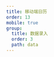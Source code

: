 ```yaml
---
title: 移动端日历
order: 13
mobile: true
group:
  title: 数据录入
  order: 3
  path: data
---
```


<code src="../demo/Calendar.jsx"></code>
<API src="../src/Calendar.tsx"></API>
